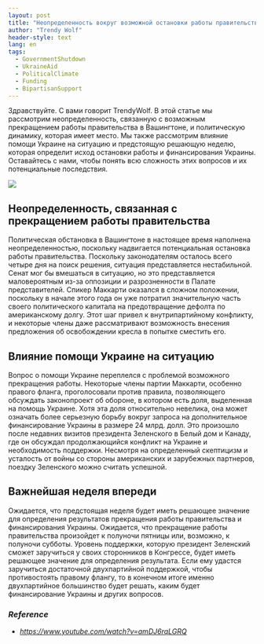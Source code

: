 ```yaml
---
layout: post
title: "Неопределенность вокруг возможной остановки работы правительства, влияние помощи Украине и предстоящая решающая неделя"
author: "Trendy Wolf"
header-style: text
lang: en
tags:
  - GovernmentShutdown
  - UkraineAid
  - PoliticalClimate
  - Funding
  - BipartisanSupport
---
```


Здравствуйте. С вами говорит TrendyWolf. В этой статье мы рассмотрим неопределенность, связанную с возможным прекращением работы правительства в Вашингтоне, и политическую динамику, которая имеет место. Мы также рассмотрим влияние помощи Украине на ситуацию и предстоящую решающую неделю, которая определит исход остановки работы и финансирования Украины. Оставайтесь с нами, чтобы понять всю сложность этих вопросов и их потенциальные последствия.

<img
    src="https://i.ytimg.com/vi/amDJ6rqLGRQ/hqdefault.jpg"
/>


## Неопределенность, связанная с прекращением работы правительства
Политическая обстановка в Вашингтоне в настоящее время наполнена неопределенностью, поскольку надвигается потенциальная остановка работы правительства. Поскольку законодателям осталось всего четыре дня на поиск решения, ситуация представляется нестабильной. Сенат мог бы вмешаться в ситуацию, но это представляется маловероятным из-за оппозиции и разрозненности в Палате представителей. Спикер Маккарти оказался в сложном положении, поскольку в начале этого года он уже потратил значительную часть своего политического капитала на предотвращение дефолта по американскому долгу. Этот шаг привел к внутрипартийному конфликту, и некоторые члены даже рассматривают возможность внесения предложения об освобождении кресла в попытке сместить его.

## Влияние помощи Украине на ситуацию
Вопрос о помощи Украине переплелся с проблемой возможного прекращения работы. Некоторые члены партии Маккарти, особенно правого фланга, проголосовали против правила, позволяющего обсуждать законопроект об обороне, в котором есть доля, выделенная на помощь Украине. Хотя эта доля относительно невелика, она может означать более серьезную борьбу вокруг запроса на дополнительное финансирование Украины в размере 24 млрд. долл. Это произошло после недавних визитов президента Зеленского в Белый дом и Канаду, где он обсуждал продолжающийся конфликт на Украине и необходимость поддержки. Несмотря на определенный скептицизм и усталость от войны со стороны американских и зарубежных партнеров, поездку Зеленского можно считать успешной.

## Важнейшая неделя впереди
Ожидается, что предстоящая неделя будет иметь решающее значение для определения результатов прекращения работы правительства и финансирования Украины. Ожидается, что прекращение работы правительства произойдет к полуночи пятницы или, возможно, к полуночи субботы. Уровень поддержки, которую президент Зеленский сможет заручиться у своих сторонников в Конгрессе, будет иметь решающее значение для определения результата. Если ему удастся заручиться достаточной двухпартийной поддержкой, чтобы противостоять правому флангу, то в конечном итоге именно двухпартийное большинство будет решать, каким будет финансирование Украины и других вопросов.


### _Reference_
- _https://www.youtube.com/watch?v=amDJ6rqLGRQ_

